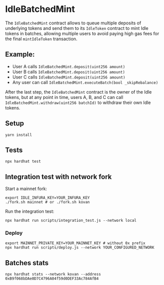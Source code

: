 # IdleBatchedMint

The `IdleBatchedMint` contract allows to queue multiple deposits of underlying tokens and
send them to its `IdleToken` contract to mint Idle tokens in batches, allowing multiple users to
avoid paying high gas fees for the final `mintIdleToken` transaction.

## Example:

* User A calls `IdleBatchedMint.deposit(uint256 amount)`
* User B calls `IdleBatchedMint.deposit(uint256 amount)`
* User C calls `IdleBatchedMint.deposit(uint256 amount)`
* Any user can call `IdleBatchedMint.executeBatch(bool _skipRebalance)`

After the last step, the `IdleBatchedMint` contract is the owner of the Idle tokens, but at any point in time,
users A, B, and C can call `IdleBatchedMint.withdraw(uint256 batchId)` to withdraw their own Idle tokens.

## Setup

`yarn install`


## Tests

`npx hardhat test`

## Integration test with network fork

Start a mainnet fork:

```
export IDLE_INFURA_KEY=YOUR_INFURA_KEY
./fork.sh mainnet # or ./fork.sh kovan
```

Run the integration test:

```
npx hardhat run scripts/integration_test.js --network local
```


### Deploy

```
export MAINNET_PRIVATE_KEY=YOUR_MAINNET_KEY # without 0x prefix
npx hardhat run scripts/deploy.js --network YOUR_CONFIGURED_NETWORK
```

## Batches stats

```
npx hardhat stats --network kovan --address 0xB9f068bDAe0D7C4796A04f59d0DEF33Ac784AfB4
```
